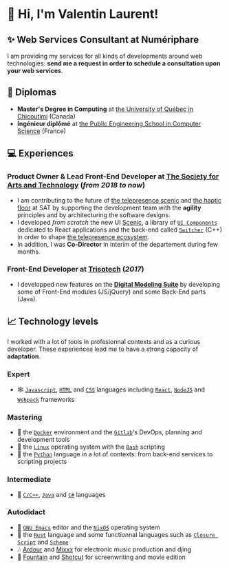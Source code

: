 
# 👋 Hi, I'm Valentin Laurent!


## ✨ **Web Services Consultant** at Numériphare

I am providing my services for all kinds of developments around web technologies: **send me a request in order to schedule a consultation upon your web services**.


## 🏫 Diplomas

-   **Master's Degree in Computing** at [the University of Québec in Chicoutimi](https://www.linkedin.com/school/choisiruqac/) (Canada)
-   **Ingénieur diplômé** at [the Public Engineering School in Computer Science](https://www.linkedin.com/school/isima-clermont-auvergne-inp/) (France)


## 💻 Experiences


### **Product Owner & Lead Front-End Developer** at [The Society for Arts and Technology](https://sat.qc.ca/) (*from 2018 to now*)

-   I am contributing to the future of [the telepresence scenic](https://gitlab.com/sat-mtl/tools/scenic/scenic) and [the haptic floor](https://gitlab.com/sat-mtl/tools/haptic-floor) at SAT by supporting the development team with the **agility** principles and by architecturing the software designs.
-   I developed *from scratch* the new UI [Scenic](https://gitlab.com/sat-mtl/tools/scenic/scenic), a library of [`UI Components`](https://gitlab.com/sat-mtl/tools/ui-components) dedicated to React applications and the back-end called [`Switcher`](https://gitlab.com/sat-mtl/tools/switcher) (C++) in order to shape [the telepresence ecosystem](https://telepresence-scenic.ca/).
-   In addition, I was **Co-Director** in interim of the departement during few months.


### **Front-End Developer** at [Trisotech](https://www.trisotech.com/) (*2017*)

-   I developped new features on the [**Digital Modeling Suite**](https://www.trisotech.com/digital-modeling-suite/) by developing some of Front-End modules (JS/jQuery) and some Back-End parts (Java).


## 📈 Technology levels

I worked with a lot of tools in profesionnal contexts and as a curious developer. These experiences lead me to have a strong capacity of **adaptation**.


### Expert

-   🕸 [`Javascript`](https://www.javascript.com/), [`HTML`](https://html.spec.whatwg.org/multipage/) and [`CSS`](https://www.w3.org/Style/CSS/) languages including [`React`](https://reactjs.org/), [`NodeJS`](https://nodejs.org) and [`Webpack`](https://webpack.js.org/) frameworks


### Mastering

-   🐋 the [`Docker`](https://www.docker.com/) environment and the [`Gitlab`](https://about.gitlab.com/)'s DevOps, planning and development tools
-   🐧 the [`Linux`](https://kernel.org/) operating system with the [`Bash`](https://www.gnu.org/software/bash/) scripting
-   🐍 the [`Python`](https://www.python.org/) language in a lot of contexts: from back-end services to scripting projects


### Intermediate

-   🤖 [`C/C++`](https://en.cppreference.com/w/), [`Java`](https://www.java.com/en/) and [`C#`](https://dotnet.microsoft.com/en-us/) languages


### Autodidact

-   🐄 [`GNU Emacs`](https://www.gnu.org/software/emacs/) editor and the [`NixOS`](https://nixos.org/) operating system
-   🦀 the [`Rust`](https://www.rust-lang.org/) language and some functionnal languages such as [`Closure Script`](https://clojurescript.org/) and [`Scheme`](http://www.call-cc.org/)
-   🎶 [Ardour](https://ardour.org/) and [Mixxx](https://mixxx.org/) for electronic music production and djing
-   🎥 [Fountain](https://fountain.io/) and [Shotcut](https://www.shotcut.org/) for screenwriting and movie edition

